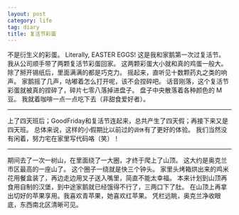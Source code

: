 ```yaml
---
layout: post
category: life
tag: diary
title: 复活节彩蛋
---
```


不是衍生义的彩蛋。
Literally, EASTER EGGS!
这是我和家鹅第一次过复活节。
我从公司顺手带了两颗复活节彩蛋回家。
这两颗彩蛋大小就和真的鸡蛋一般大。
除了掰开锡纸后，里面满满的都是巧克力。
摇起来，直听见十数颗药丸之类的响声。
家鹅摇了几声，咕嘟着怎么打开呢，该不会捏碎吧。
话音刚落，这个复活节彩蛋就被真的捏碎了，碎片七零八落掉进盘子。
盘子中央散落着各种颜色的 M 豆。
我就着咖啡一点一点吃下去（非甜食爱好者）。

---

上了四天班后；GoodFriday和复活节连起来，总共产生了四天假；再接下来又是四天班。
总体来说，这样的小假期比以前过的`调休`有了更好的体验。
我们当然没有闲着，努力宅在家里写代码咯（笑）！

---

期间去了一次一树山，在里面绕了一大圈，才终于爬上了山顶。
这大约是奥克兰市区最高的一座山了。
这个圈子一绕就是快三个钟头。
家里头烤箱烘出来的鸡米花用餐盒装了，再边走边用叉子送入嘴里，简直不能太幸福。
本来计划到山顶再食用自制的汉堡，到中途家鹅就已经饿得不行了，三两口下了肚。
在山顶上再拿出切好的苹果享用。我喜欢青苹果，她喜欢红苹果。
凭栏远眺，奥克兰净收眼底，东西南北区清晰可见。
